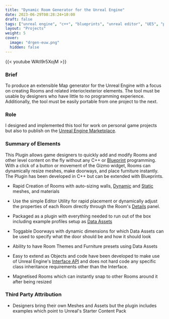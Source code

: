 ```yaml
---
title: "Dynamic Room Generator for the Unreal Engine"
date: 2023-06-29T08:28:24+10:00
draft: false
tags: ["unreal engine", "c++", "blueprints", "unreal editor", "UE5", "plugin"]
layout: "Projects"
weight: 5
cover:
  image: "drgen-euw.png"
  hidden: false
---
```


{{< youtube WAtI9r5XojM >}}

### Brief
To produce an extensible Map generator for the Unreal Engine with a focus on creating Rooms and related interior/exterior elements.  The tool must be usable by designers who have little to no programming experience.  Additionally, the tool must be easily portable from one project to the next.
### Role
I designed and implemented this tool for work on personal game projects but also to publish on the [Unreal Engine  Marketplace](https://www.unrealengine.com/marketplace/).
### Summary of Elements
This Plugin allows game designers to quickly add and modify Rooms and other level content on the fly without any C++ or [Blueprint](https://docs.unrealengine.com/5.2/en-US/introduction-to-blueprints-visual-scripting-in-unreal-engine/) programming. With a click of a button or movement of the Gizmo widget, Rooms can dynamically resize meshes, make doorways, and place furniture instantly. The Plugin has been developed in C++ but can be extended with Blueprints.

* Rapid Creation of Rooms with auto-sizing walls, [Dynamic](https://docs.unrealengine.com/5.2/en-US/API/Plugins/ModelingComponents/UOctreeDynamicMeshComponent/) and [Static](https://docs.unrealengine.com/5.2/en-US/static-meshes/) meshes, and materials

* Use the simple Editor Utility for rapid placement or dynamically adjust the properties of each Room directly through the Room's [Details](https://docs.unrealengine.com/5.2/en-US/level-editor-details-panel-in-unreal-engine/) panel.

* Packaged as a plugin with everything needed to run out of the box including example profiles setup as [Data Assets](https://docs.unrealengine.com/5.2/en-US/asset-management-in-unreal-engine/)

* Toggable Doorways with dynamic dimensions for which Data Assets can be used to specify what the door should be and how it should look

* Ability to have Room Themes and Furniture presets using Data Assets

* Easy to extend as Objects and code have been developed to make use of Unreal Engine's [Interface API](https://docs.unrealengine.com/5.2/en-US/interfaces-in-unreal-engine/) and does not hard code any specific class inheritance requirements other than the Interface.

* Magnetised Rooms which can instantly snap to other Rooms around it after being resized

### Third Party Attribution
* Designers bring their own Meshes and Assets but the plugin includes examples which point to Unreal's Starter Content Pack